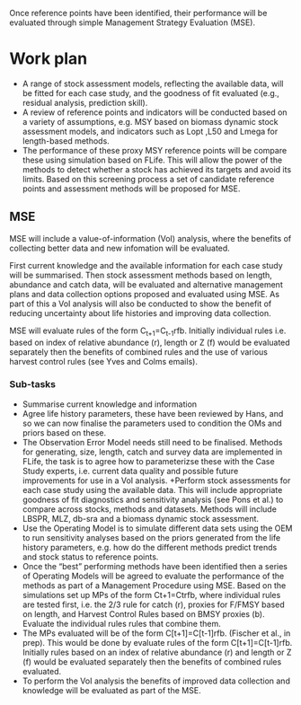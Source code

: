 Once reference points have been identified, their performance will be evaluated through simple Management Strategy Evaluation (MSE). 

# Work plan

+ A range of stock assessment models, reflecting the available data, will be fitted for each case study, and the goodness of fit evaluated (e.g., residual analysis, prediction skill).
+ A review of reference points and indicators will be conducted based on a variety of assumptions, e.g. MSY based on biomass dynamic stock assessment models, and indicators such as Lopt ,L50 and Lmega for length-based methods. 
+ The performance of these proxy MSY reference points will be compare these using simulation based on FLife. This will allow the power of the methods to detect whether a stock has achieved its targets and avoid its limits. Based on this screening process a set of candidate reference points and assessment methods will be proposed for MSE. 

## MSE

MSE will include a value-of-information (VoI) analysis, where the benefits of collecting better data and new infomation will be evaluated.

First current knowledge and the available information for each case study will be summarised. Then stock assessment methods based on length, abundance and catch data, will be evaluated and alternative management plans and data collection options proposed and evaluated using MSE. As part of this a VoI analysis will also be conducted to show the benefit of reducing uncertainty about life histories and improving data collection.

MSE will evaluate rules of the form C<sub>t+1</sub>=C<sub>t-1</sub>rfb. Initially individual rules i.e. based on index of relative abundance (r), length or Z (f) would be evaluated separately then the benefits of combined rules and the use of various harvest control rules (see Yves and Colms emails).

### Sub-tasks

+ Summarise current knowledge and information     
+ Agree life history parameters, these have been reviewed by Hans, and so we can now finalise the parameters used to condition the OMs and priors based on these.
+ The Observation Error Model needs still need to be finalised. Methods for generating, size, length, catch and survey data are implemented in FLife, the task is to agree how to parameterizse these with the Case Study experts, i.e. current data quality and possible future improvements for use in a VoI analysis.
+Perform stock assessments for each case study using the available data. This will include appropriate goodness of fit diagnostics and sensitivity analysis (see Pons et al.) to compare across stocks, methods and datasets. Methods will include LBSPR, MLZ, db-sra and a biomass dynamic stock assessment.
+ Use the Operating Model is to simulate different data sets using the OEM to run sensitivity analyses based on the priors generated from the life history parameters, e.g. how do the different methods predict trends and stock status to reference points.
+ Once the “best” performing methods have been identified then a series of Operating Models will be agreed to evaluate the performance of the methods as part of a Management Procedure using MSE. Based on the simulations set up MPs of the form Ct+1=Ctrfb, where individual rules are tested first, i.e. the 2/3 rule for catch (r), proxies for F/FMSY based on length, and Harvest Control Rules based on BMSY proxies (b). Evaluate the individual rules rules that combine them.
+ The MPs evaluated will be of the form C[t+1]=C[t-1]rfb. (Fischer et al., in prep). This would be done by evaluate rules of the form C[t+1]=C[t-1]rfb. Initially rules based on an index of relative abundance (r) and length or Z (f) would be evaluated separately then the benefits of combined rules evaluated.
+ To perform the VoI analysis the benefits of improved data collection and knowledge will be evaluated as part of the MSE.

